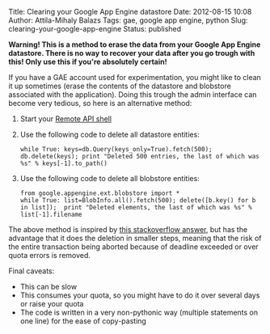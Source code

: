 Title: Clearing your Google App Engine datastore
Date: 2012-08-15 10:08
Author: Attila-Mihaly Balazs
Tags: gae, google app engine, python
Slug: clearing-your-google-app-engine
Status: published

**Warning! This is a method to erase the data from your Google App
Engine datastore. There is no way to recover your data after you go
trough with this! Only use this if you're absolutely certain!**

If you have a GAE account used for experimentation, you might like to
clean it up sometimes (erase the contents of the datastore and blobstore
associated with the application). Doing this trough the admin interface
can become very tedious, so here is an alternative method:

1.  Start your [Remote API
    shell](https://developers.google.com/appengine/articles/remote_api)
2.  Use the following code to delete all datastore entities:

        while True: keys=db.Query(keys_only=True).fetch(500); db.delete(keys); print "Deleted 500 entries, the last of which was %s" % keys[-1].to_path()

3.  Use the following code to delete all blobstore entities:

        from google.appengine.ext.blobstore import *
        while True: list=BlobInfo.all().fetch(500); delete([b.key() for b in list]);  print "Deleted elements, the last of which was %s" % list[-1].filename

The above method is inspired by [this stackoverflow
answer](http://stackoverflow.com/questions/1062540/how-to-delete-all-datastore-in-google-app-engine),
but has the advantage that it does the deletion in smaller steps,
meaning that the risk of the entire transaction being aborted because of
deadline exceeded or over quota errors is removed.

Final caveats:

-   This can be slow
-   This consumes your quota, so you might have to do it over several
    days or raise your quota
-   The code is written in a very non-pythonic way (multiple statements
    on one line) for the ease of copy-pasting

